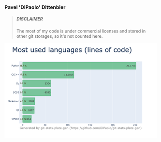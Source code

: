 ### Pavel 'DiPaolo' Dittenbier

> ##### DISCLAIMER
> The most of my code is under commercial licenses and stored in other git storages, so it's not counted here.

<!--
**DiPaolo/DiPaolo** is a ✨ _special_ ✨ repository because its `README.md` (this file) appears on your GitHub profile.

Here are some ideas to get you started:

- 🔭 I’m currently working on ...
- 🌱 I’m currently learning ...
- 👯 I’m looking to collaborate on ...
- 🤔 I’m looking for help with ...
- 💬 Ask me about ...
- 📫 How to reach me: ...
- 😄 Pronouns: ...
- ⚡ Fun fact: ...
-->

![Most used languages](https://github.com/DiPaolo/DiPaolo/blob/main/assets/github_lang_stats-2023_08_28-14_07_39.png)
